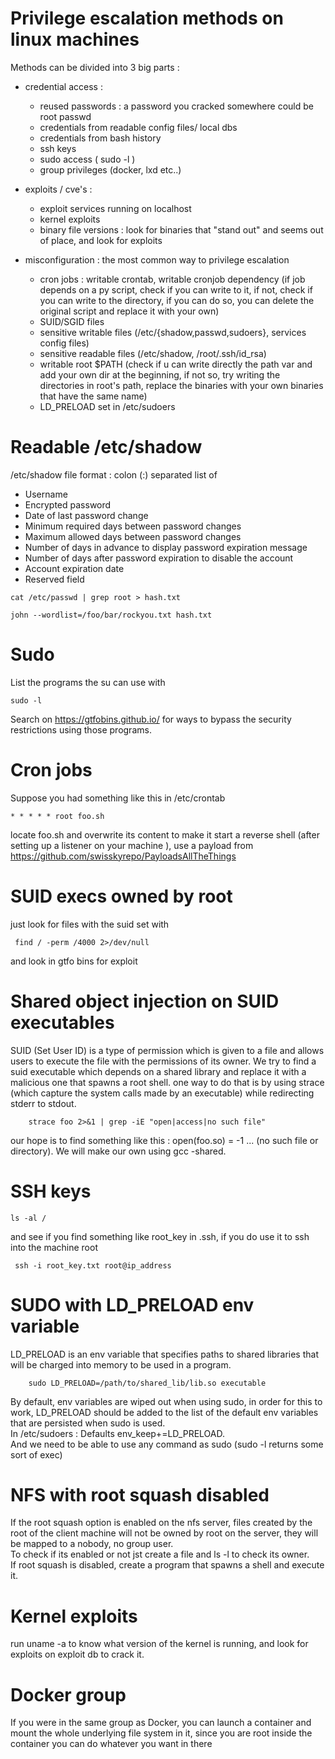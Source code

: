 # Privilege escalation methods on linux machines

Methods can be divided into 3 big parts :

- credential access :

  - reused passwords : a password you cracked somewhere could be root passwd
  - credentials from readable config files/ local dbs
  - credentials from bash history
  - ssh keys
  - sudo access ( sudo -l )
  - group privileges (docker, lxd etc..)

- exploits / cve's :

  - exploit services running on localhost
  - kernel exploits
  - binary file versions : look for binaries that "stand out" and seems out of place, and look for exploits

- misconfiguration : the most common way to privilege escalation
  - cron jobs : writable crontab, writable cronjob dependency (if job depends on a py script, check if you can write to it, if not, check if you can write to the directory, if you can do so, you can delete the original script and replace it with your own)
  - SUID/SGID files
  - sensitive writable files (/etc/{shadow,passwd,sudoers}, services config files)
  - sensitive readable files (/etc/shadow, /root/.ssh/id_rsa)
  - writable root $PATH (check if u can write directly the path var and add your own dir at the beginning, if not so, try writing the directories in root's path, replace the binaries with your own binaries that have the same name)
  - LD_PRELOAD set in /etc/sudoers

# Readable /etc/shadow

/etc/shadow file format : colon (:) separated list of

- Username
- Encrypted password
- Date of last password change
- Minimum required days between password changes
- Maximum allowed days between password changes
- Number of days in advance to display password expiration message
- Number of days after password expiration to disable the account
- Account expiration date
- Reserved field

```shell
cat /etc/passwd | grep root > hash.txt
```

```shell
john --wordlist=/foo/bar/rockyou.txt hash.txt
```

# Sudo

List the programs the su can use with

```shell
sudo -l
```

Search on https://gtfobins.github.io/ for ways to bypass the security restrictions using those programs.

# Cron jobs

Suppose you had something like this in /etc/crontab

```
* * * * * root foo.sh
```

locate foo.sh and overwrite its content to make it start a reverse shell (after setting up a listener on your machine ), use a payload from https://github.com/swisskyrepo/PayloadsAllTheThings

# SUID execs owned by root

just look for files with the suid set with

```shell
 find / -perm /4000 2>/dev/null
```

and look in gtfo bins for exploit

# Shared object injection on SUID executables

SUID (Set User ID) is a type of permission which is given to a file and allows users to execute the file with the permissions of its owner.
We try to find a suid executable which depends on a shared library and replace it with a malicious one that spawns a root shell. one way to do that is by using strace (which capture the system calls made by an executable) while redirecting stderr to stdout.

```shell
    strace foo 2>&1 | grep -iE "open|access|no such file"
```

our hope is to find something like this : open(foo.so) = -1 ... (no such file or directory). We will make our own using gcc -shared.

# SSH keys

```
ls -al /
```

and see if you find something like root_key in .ssh, if you do use it to ssh into the machine root

```shell
 ssh -i root_key.txt root@ip_address
```

# SUDO with LD_PRELOAD env variable

LD_PRELOAD is an env variable that specifies paths to shared libraries that will be charged into memory to be used in a program.

```shell
    sudo LD_PRELOAD=/path/to/shared_lib/lib.so executable
```

By default, env variables are wiped out when using sudo, in order for this to work, LD_PRELOAD should be added to the list of the default env variables that are persisted when sudo is used.  
In /etc/sudoers : Defaults env_keep+=LD_PRELOAD.  
And we need to be able to use any command as sudo (sudo -l returns some sort of exec)

# NFS with root squash disabled

If the root squash option is enabled on the nfs server, files created by the root of the client machine will not be owned by root on the server, they will be mapped to a nobody, no group user.  
To check if its enabled or not jst create a file and ls -l to check its owner.  
If root squash is disabled, create a program that spawns a shell and execute it.

# Kernel exploits

run uname -a to know what version of the kernel is running, and look for exploits on exploit db to crack it.

# Docker group

If you were in the same group as Docker, you can launch a container and mount the whole underlying file system in it, since you are root inside the container you can do whatever you want in there
